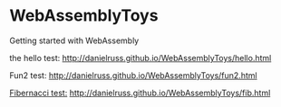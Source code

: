 # WebAssemblyToys

Getting started with WebAssembly

the hello test:
http://danielruss.github.io/WebAssemblyToys/hello.html

Fun2 test:
http://danielruss.github.io/WebAssemblyToys/fun2.html

[Fibernacci test:](https://danielruss.github.io/WebAssemblyToys/fib.html)
http://danielruss.github.io/WebAssemblyToys/fib.html
